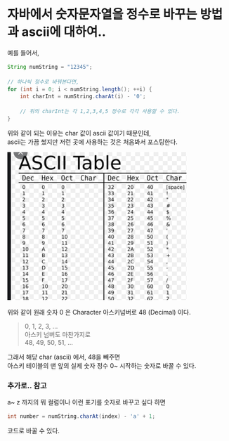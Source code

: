 # 자바에서 숫자문자열을 정수로 바꾸는 방법과 ascii에 대하여..

예를 들어서,

```java
String numString = "12345";

// 하나씩 정수로 바꿔본다면,
for (int i = 0; i < numString.length(); ++i) {
    int charInt = numString.charAt(i) - '0';
    
    // 위의 charInt는 각 1,2,3,4,5 정수로 각각 사용할 수 있다.
}
```

위와 같이 되는 이유는 char 값이 ascii 값이기 때문인데,  
ascii는 가끔 썼지만 저런 곳에 사용하는 것은 처음봐서 포스팅한다.


![img.png](../zdata/asciiTable.png)

위와 같이 원래 숫자 0 은 Character 아스키넘버로 48 (Decimal) 이다.

> 0, 1, 2, 3, ...  
아스키 넘버도 마찬가지로  
48, 49, 50, 51, ...

그래서 해당 char (ascii) 에서, 48을 빼주면  
아스키 테이블의 맨 앞의 실제 숫자 정수 0~ 시작하는 숫자로 바꿀 수 있다.


### 추가로.. 참고

a~ z 까지의 뭐 컬럼이나 이런 표기를 숫자로 바꾸고 싶다 하면
```java
int number = numString.charAt(index) - 'a' + 1;
```

코드로 바꿀 수 있다.
